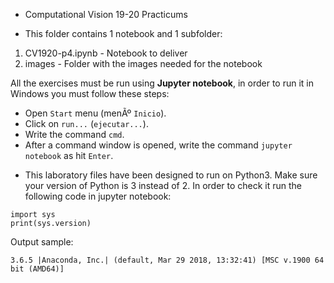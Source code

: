 * Computational Vision 19-20 Practicums 

* This folder contains 1 notebook and 1 subfolder:

1. CV1920-p4.ipynb - Notebook to deliver
2. images - Folder with the images needed for the notebook


All the exercises must be run using **Jupyter notebook**, in order to run it in Windows you must follow these steps:

- Open `Start` menu (menÃº `Inicio`).
- Click on `run...` (`ejecutar...`).
- Write the command `cmd`.
- After a command window is opened, write the command `jupyter notebook` as hit `Enter`.

* This laboratory files have been designed to run on Python3. Make sure your version of Python is 3 instead of 2. In order to check it run the following code in jupyter notebook:

```
import sys
print(sys.version)
```

Output sample:
```
3.6.5 |Anaconda, Inc.| (default, Mar 29 2018, 13:32:41) [MSC v.1900 64 bit (AMD64)]
```

